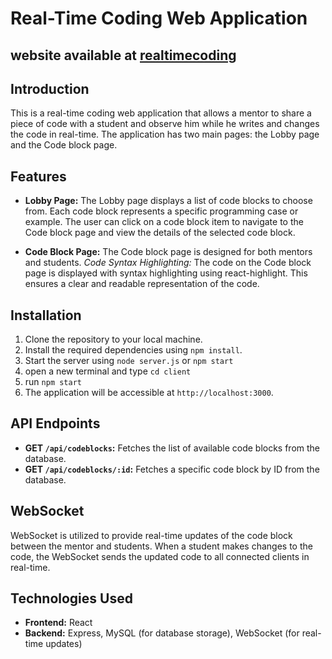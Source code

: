 # Real-Time Coding Web Application

## website available at [realtimecoding](realtimecoding.up.railway.app)
## Introduction

This is a real-time coding web application that allows a mentor to share a piece of code with a student and observe him while he writes and changes the code in real-time. The application has two main pages: the Lobby page and the Code block page.

## Features

- **Lobby Page:**
  The Lobby page displays a list of code blocks to choose from. Each code block represents a specific programming case or example. The user can click on a code block item to navigate to the Code block page and view the details of the selected code block.

- **Code Block Page:**
  The Code block page is designed for both mentors and students. 
  *Code Syntax Highlighting:* The code on the Code block page is displayed with syntax highlighting using react-highlight.
  This ensures a clear and readable representation of the code.

## Installation

1. Clone the repository to your local machine.
2. Install the required dependencies using `npm install`.
3. Start the server using `node server.js` or `npm start`
4. open a new terminal and type `cd client`
5. run `npm start`
6. The application will be accessible at `http://localhost:3000`.

## API Endpoints

- **GET `/api/codeblocks`:** Fetches the list of available code blocks from the database.
- **GET `/api/codeblocks/:id`:** Fetches a specific code block by ID from the database.

## WebSocket

WebSocket is utilized to provide real-time updates of the code block between the mentor and students.
When a student makes changes to the code, the WebSocket sends the updated code to all connected clients in real-time.

## Technologies Used

- **Frontend:** React
- **Backend:** Express, MySQL (for database storage), WebSocket (for real-time updates)

